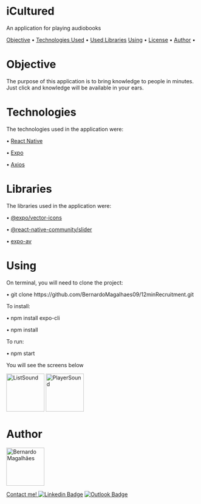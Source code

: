 # iCultured
An application for playing audiobooks

<p>
 <a href="#objective">Objective</a> •
 <a href="#technologies">Technologies Used</a> •
 <a href='#libraries'>Used Libraries</a> 
 <a href="#using">Using</a> • 
 <a href="#license">License</a> • 
 <a href="#author">Author</a> • 
</p>

# Objective
The purpose of this application is to bring knowledge to people in minutes. Just click and knowledge will be available in your ears.

# Technologies
<p>The technologies used in the application were:</p>
<p>• <a href="https://reactnative.dev/">React Native</a></p>
<p>• <a href="https://expo.io/">Expo</a></p>
<p>• <a href="https://github.com/axios/axios">Axios</a></p>

# Libraries
<p>The libraries used in the application were:</p>
<p>• <a href="https://docs.expo.io/guides/icons/">@expo/vector-icons</a></p>
<p>• <a href="https://github.com/react-native-community/react-native-slider">@react-native-community/slider</a></p>
<p>• <a href="https://docs.expo.io/versions/latest/sdk/av/">expo-av</a></p>

# Using
<p>On terminal, you will need to clone the project:</p>
<p>• git clone https://github.com/BernardoMagalhaes09/12minRecruitment.git</p>
<p>To install:</p>
<p>• npm install expo-cli </p>
<p>• npm install</p>
<p>To run:</p>
<p>• npm start</p>
<p>You will see the screens below</p>
<p>
<img src="https://i.ibb.co/vDp2cpx/List-Sound.png" width="100px;" alt="ListSound"/>
<img src="https://i.ibb.co/B2sLcLv/Player-Sound.png" width="100px;" alt="PlayerSound"/>
</p>

# Author

<a href="https://www.linkedin.com/in/bernardombsouza/">
 <img style="border-radius: 60;" src="https://media-exp1.licdn.com/dms/image/C5603AQF87_fnVoW-8Q/profile-displayphoto-shrink_400_400/0?e=1603324800&v=beta&t=gnVV2qzctu3h3kmTvLkPEC3-jZ16cgyi9VPBuYNKLiU" width="100px;" alt="Bernardo Magalhães"/>
 <br />

Contact me!
[![Linkedin Badge](https://img.shields.io/badge/-Lucas-blue?style=flat-square&logo=Linkedin&logoColor=white&link=https://www.linkedin.com/in/lucasgassis1/)](https://www.linkedin.com/in/bernardombsouza/) 
[![Outlook Badge](https://img.shields.io/badge/-lucas.assis_@hotmail.com-c14438?style=flat-square&logo=Outlook&logoColor=white&link=mailto:lucas.assis_@hotmail.com)](mailto:bernardombsouza@gmail.com)